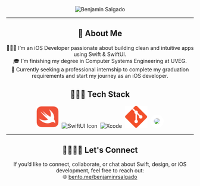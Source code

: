 <div id="header" align="center">
<div align="center">
  <img src="https://github.com/user-attachments/assets/6463b019-6d12-426b-89cf-4bdbb384e4cf" alt="Benjamin Salgado" width="600">
</div>






---

## 🍏 About Me

👨🏻‍💻 I’m an iOS Developer passionate about building clean and intuitive apps using Swift & SwiftUI.  
🎓 I’m finishing my degree in Computer Systems Engineering at UVEG.  
🔎 Currently seeking a professional internship to complete my graduation requirements and start my journey as an iOS developer.


## 👨🏻‍💻 Tech Stack

<div align="center">
<img src="https://github.com/devicons/devicon/blob/master/icons/swift/swift-original.svg" title="Swift" alt="Swift" width="60" height="60"/> 
<img src="https://developer.apple.com/assets/elements/icons/swiftui/swiftui-96x96_2x.png" width="60" alt="SwiftUI Icon" /> 
<img src="https://developer.apple.com/assets/elements/icons/xcode/xcode-128x128_2x.png" title="Xcode" alt="Xcode" width="60" height="64"/> 
<img src="https://github.com/devicons/devicon/blob/master/icons/git/git-original.svg" title="Git" alt="Git" width="60" height="60"/> 
<img src="https://img.icons8.com/ios-glyphs/60/FFFFFF/github.png" width="60" style="background-color:white; border-radius:50%; padding:10px;" />
</div>

---

 

## 🫸🏻🫷🏻 Let's Connect

If you’d like to connect, collaborate, or chat about Swift, design, or iOS development, feel free to reach out:  
🌐 [bento.me/benjaminrsalgado](https://bento.me/benjaminrsalgado)
